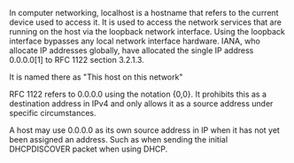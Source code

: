 In computer networking, localhost is a hostname that refers to the current device used to access it. It is used to access the network services that are running on the host via the loopback network interface. Using the loopback interface bypasses any local network interface hardware.
IANA, who allocate IP addresses globally, have allocated the single IP address 0.0.0.0[1] to RFC 1122 section 3.2.1.3.

It is named there as "This host on this network"

RFC 1122 refers to 0.0.0.0 using the notation {0,0}. It prohibits this as a destination address in IPv4 and only allows it as a source address under specific circumstances.

A host may use 0.0.0.0 as its own source address in IP when it has not yet been assigned an address. Such as when sending the initial DHCPDISCOVER packet when using DHCP. 